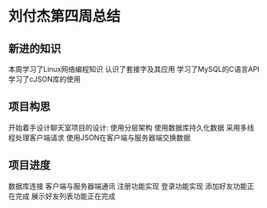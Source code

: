 # 刘付杰第四周总结
## 新进的知识
本周学习了Linux网络编程知识
认识了套接字及其应用
学习了MySQL的C语言API
学习了cJSON库的使用
## 项目构思
开始着手设计聊天室项目的设计:
使用分层架构
使用数据库持久化数据
采用多线程处理客户端请求
使用JSON在客户端与服务器端交换数据
## 项目进度
数据库连接
客户端与服务器端通讯
注册功能实现
登录功能实现
添加好友功能正在完成
展示好友列表功能正在完成
